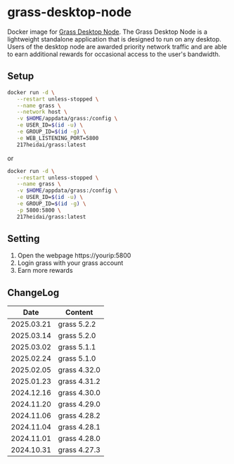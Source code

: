 # grass-desktop-node
Docker image for [Grass Desktop Node](https://app.getgrass.io/register/?referralCode=mym0QmjqhIN89gy). 
The Grass Desktop Node is a lightweight standalone application that is designed to run on any desktop. Users of the desktop node are awarded priority network traffic and are able to earn additional rewards for occasional access to the user's bandwidth.

## Setup
```bash
docker run -d \
   --restart unless-stopped \
   --name grass \
   --network host \
   -v $HOME/appdata/grass:/config \
   -e USER_ID=$(id -u) \
   -e GROUP_ID=$(id -g) \
   -e WEB_LISTENING_PORT=5800
   217heidai/grass:latest
```
or
```bash
docker run -d \
   --restart unless-stopped \
   --name grass \
   -v $HOME/appdata/grass:/config \
   -e USER_ID=$(id -u) \
   -e GROUP_ID=$(id -g) \
   -p 5800:5800 \
   217heidai/grass:latest
```

## Setting
1. Open the webpage https://yourip:5800
2. Login grass with your grass account
3. Earn more rewards

## ChangeLog
| Date      | Content                                                              |
|-----------|----------------------------------------------------------------------|
| 2025.03.21 | grass 5.2.2  |
| 2025.03.14 | grass 5.2.0  |
| 2025.03.02 | grass 5.1.1  |
| 2025.02.24 | grass 5.1.0  |
| 2025.02.05 | grass 4.32.0 |
| 2025.01.23 | grass 4.31.2 |
| 2024.12.16 | grass 4.30.0 |
| 2024.11.20 | grass 4.29.0 |
| 2024.11.06 | grass 4.28.2 |
| 2024.11.04 | grass 4.28.1 |
| 2024.11.01 | grass 4.28.0 |
| 2024.10.31 | grass 4.27.3 |
